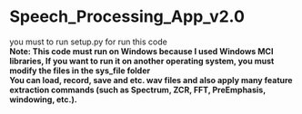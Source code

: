 # Speech_Processing_App_v2.0
you must to run setup.py for run this code <br />
<b>Note: This code must run on Windows because I used Windows MCI libraries, If you want to run it on another operating system, you must modify the files in the sys_file folder<b/> <br />
You can load, record, save and etc. wav files and also apply many feature extraction commands (such as Spectrum, ZCR, FFT, PreEmphasis, windowing, etc.). <br />
